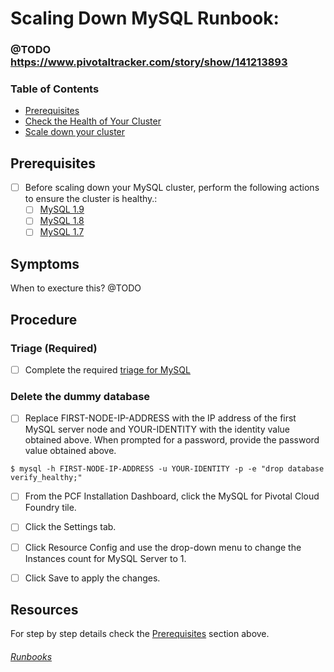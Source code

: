 # Scaling Down MySQL Runbook:

### @TODO https://www.pivotaltracker.com/story/show/141213893

### Table of Contents
- [Prerequisites](#prerequisites)
- [Check the Health of Your Cluster](#http://docs.pivotal.io/p-mysql/1-8/scaling-down.html#check-health)
- [Scale down your cluster](#http://docs.pivotal.io/p-mysql/1-8/scaling-down.html#scale-down)
  

## Prerequisites
- [ ] Before scaling down your MySQL cluster, perform the following actions to ensure the cluster is healthy.:
  - [ ] [MySQL 1.9](http://docs.pivotal.io/p-mysql/1-9/mysql-diag.html)
  - [ ] [MySQL 1.8](http://docs.pivotal.io/p-mysql/1-8/scaling-down.html#check-health)
  - [ ] [MySQL 1.7](http://docs.pivotal.io/p-mysql/1-7/scaling-down.html#check-health)

## Symptoms

When to execture this? @TODO

## Procedure

### Triage (Required)
  - [ ] Complete the required [triage for MySQL](../README.md#triage-required)
  
### Delete the dummy database 
- [ ] Replace FIRST-NODE-IP-ADDRESS with the IP address of the first MySQL server node and YOUR-IDENTITY with the identity value obtained above. When prompted for a password, provide the password value obtained above.
```
$ mysql -h FIRST-NODE-IP-ADDRESS -u YOUR-IDENTITY -p -e "drop database verify_healthy;"
```
- [ ] From the PCF Installation Dashboard, click the MySQL for Pivotal Cloud Foundry tile.

- [ ] Click the Settings tab.

- [ ] Click Resource Config and use the drop-down menu to change the Instances count for MySQL Server to 1.

- [ ] Click Save to apply the changes.


## Resources
For step by step details check the [Prerequisites](#Prerequisites) section above.



###### [Runbooks](../Runbook.md)
